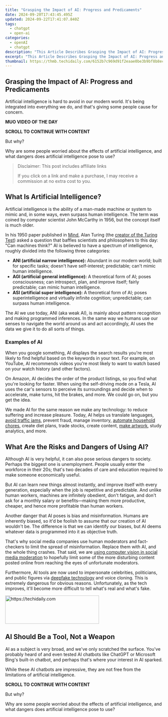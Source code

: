 ```yaml
---
title: "Grasping the Impact of AI: Progress and Predicaments"
date: 2024-09-20T17:43:45.495Z
updated: 2024-09-22T17:41:07.840Z
tags:
  - chatgpt
  - open-ai
categories:
  - openAI
  - chatgpt
description: "This Article Describes Grasping the Impact of AI: Progress and Predicaments"
excerpt: "This Article Describes Grasping the Impact of AI: Progress and Predicaments"
thumbnail: https://thmb.techidaily.com/6152b7c969d91f2eaae0be3b9bf8b8ec86f6a4683a1dd9c2aefb366c737706ad.jpg
---
```


## Grasping the Impact of AI: Progress and Predicaments

 Artificial intelligence is hard to avoid in our modern world. It's being integrated into everything we do, and that's giving some people cause for concern.

**MUO VIDEO OF THE DAY**

**SCROLL TO CONTINUE WITH CONTENT**

 But why?

 Why are some people worried about the effects of artificial intelligence, and what dangers does artificial intelligence pose to use?

>  Disclaimer: This post includes affiliate links
>
>  If you click on a link and make a purchase, I may receive a commission at no extra cost to you.
>

## What Is Artificial Intelligence?

 Artificial intelligence is the ability of a man-made machine or system to mimic and, in some ways, even surpass human intelligence. The term was coined by computer scientist John McCarthy in 1956, but the concept itself is much older.

 In his 1950 paper published in [Mind](https://academic.oup.com/mind/article/LIX/236/433/986238), Alan Turing (the [creator of the Turing Test](https://www.makeuseof.com/tag/what-is-turing-test-ever-beaten/)) asked a question that baffles scientists and philosophers to this day: "Can machines think?" AI is believed to have a spectrum of intelligence, roughly divided into the following three categories:

* **ANI (artificial narrow intelligence):** Abundant in our modern world; built for specific tasks; doesn't have self-interest; predictable; can't mimic human intelligence.
* **AGI (artificial general intelligence):** A theoretical form of AI; poses consciousness; can introspect, plan, and improve itself; fairly predictable; can mimic human intelligence.
* **ASI (artificial super intelligence):** A theoretical form of AI; poses superintelligence and virtually infinite cognition; unpredictable; can surpass human intelligence.

 The AI we use today, ANI (aka weak AI), is mainly about pattern recognition and making programmed inferences. In the same way we humans use our senses to navigate the world around us and act accordingly, AI uses the data we give it to do all sorts of things.

### Examples of AI

 When you google something, AI displays the search results you're most likely to find helpful based on the keywords in your text. For example, on YouTube, AI recommends videos you're most likely to want to watch based on your watch history (and other factors).

 On Amazon, AI decides the order of the product listings, so you find what you're looking for faster. When using the self-driving mode on a Tesla, AI uses the car's sensors to perceive its surroundings and decide when to accelerate, make turns, hit the brakes, and more. We could go on, but you get the idea.

 We made AI for the same reason we make any technology: to reduce suffering and increase pleasure. Today, AI helps us translate languages, [avoid traffic jams](https://www.makeuseof.com/tag/how-google-predicts-traffic/), prevent fraud, manage inventory, [automate household chores](https://www.makeuseof.com/tech-ease-overwhelming-feeling-everyday-tasks-chores/), create diet plans, trade stocks, create content, [make artwork](https://www.makeuseof.com/what-is-dall-e-ai-image-generator/), study analytics, and more.

## What Are the Risks and Dangers of Using AI?

 Although AI is very helpful, it can also pose serious dangers to society. Perhaps the biggest one is unemployment. People usually enter the workforce in their 20s; that's two decades of care and education required to make someone economically useful.

 But AI can learn new things almost instantly, and improve itself with every generation, especially when the job is repetitive and predictable. And unlike human workers, machines are infinitely obedient, don't fatigue, and don't ask for a monthly salary or benefits—making them more productive, cheaper, and hence more profitable than human workers.

 Another danger that AI poses is bias and misinformation. Humans are inherently biased, so it'd be foolish to assume that our creation of AI wouldn't be. The difference is that we can identify our biases, but AI deems whatever data is programmed into it as objective truth.

 That's why social media companies use human moderators and fact-checkers to limit the spread of misinformation. Replace them with AI, and the whole thing crashes. That said, we are [using computer vision in social media moderation](https://www.makeuseof.com/unexpected-ways-computer-vision-is-being-used/) to hopefully limit some of the more disturbing content posted online from reaching the eyes of unfortunate moderators.

 Furthermore, AI tools are now used to impersonate celebrities, politicians, and public figures via [deepfake technology](https://www.makeuseof.com/tag/what-are-deepfakes-explained/) and voice cloning. This is extremely dangerous for obvious reasons. Unfortunately, as the tech improves, it'll become more difficult to tell what's real and what's fake.

<!-- affiliate ads begin -->
<a href="https://aligracehair.sjv.io/c/5597632/1948949/19272" target="_top" id="1948949">
  <img src="//a.impactradius-go.com/display-ad/19272-1948949" border="0" alt="https://techidaily.com" width="300" height="90"/>
</a>
<img height="0" width="0" src="https://aligracehair.sjv.io/i/5597632/1948949/19272" style="position:absolute;visibility:hidden;" border="0" />
<!-- affiliate ads end -->

## AI Should Be a Tool, Not a Weapon

 AI as a subject is very broad, and we've only scratched the surface. You've probably heard of and even tested AI chatbots like ChatGPT or Microsoft Bing's built-in chatbot, and perhaps that's where your interest in AI sparked.

 While these AI chatbots are impressive, they are not free from the limitations of artificial intelligence.

**SCROLL TO CONTINUE WITH CONTENT**

 But why?

 Why are some people worried about the effects of artificial intelligence, and what dangers does artificial intelligence pose to use?

<ins class="adsbygoogle"
     style="display:block"
     data-ad-format="autorelaxed"
     data-ad-client="ca-pub-7571918770474297"
     data-ad-slot="1223367746"></ins>

<ins class="adsbygoogle"
     style="display:block"
     data-ad-client="ca-pub-7571918770474297"
     data-ad-slot="8358498916"
     data-ad-format="auto"
     data-full-width-responsive="true"></ins>



